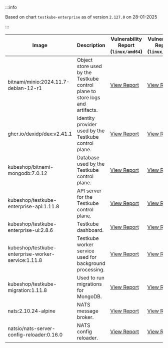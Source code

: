 :::info

Based on chart `testkube-enterprise` as of version `2.127.0` on 28-01-2025

:::

| Image | Description | Vulnerability Report (`linux/amd64`) | Vulnerability Report (`linux/arm64`) | Docker Image |
|-------|-------------|----------------------------------------|----------------------------------------|--------------|
| bitnami/minio:2024.11.7-debian-12-r1 | Object store used by the Testkube control plane to store logs and artifacts. | [View Report](./minio-2024.11.7-debian-12-r1_linux_amd64.md) | [View Report](./minio-2024.11.7-debian-12-r1_linux_arm64.md) | [View Image](https://hub.docker.com/layers/bitnami/minio/2024.11.7-debian-12-r1/images/sha256-6cc8d265464eb9e45fa1f2b186a326552c9a5c4ea373c26edf84c2ea18b39aed?context=explore) |
| ghcr.io/dexidp/dex:v2.41.1 | Identity provider used by the Testkube control plane. | [View Report](./dex-v2.41.1_linux_amd64.md) | [View Report](./dex-v2.41.1_linux_arm64.md) | [View Image](https://github.com/dexidp/dex/pkgs/container/dex) |
| kubeshop/bitnami-mongodb:7.0.12 | Database used by the Testkube control plane. | [View Report](./bitnami-mongodb-7.0.12_linux_amd64.md) | [View Report](./bitnami-mongodb-7.0.12_linux_arm64.md) | [View Image](https://hub.docker.com/layers/kubeshop/bitnami-mongodb/7.0.12/images/sha256-43aa0e5c2e3eff47a9d82ab89e3d0bdde515b9b64628d328a18342e1facba8aa?context=explore) |
| kubeshop/testkube-enterprise-api:1.11.8 | API server for the Testkube control plane. | [View Report](./testkube-enterprise-api-1.11.8_linux_amd64.md) | [View Report](./testkube-enterprise-api-1.11.8_linux_arm64.md) | [View Image](https://hub.docker.com/layers/kubeshop/testkube-enterprise-api/1.11.8/images/sha256-8734ec13f116c31db395b3745157844b26d5938afdf5efd0e468f15ef1463ae6?context=explore) |
| kubeshop/testkube-enterprise-ui:2.8.6 | Testkube dashboard. | [View Report](./testkube-enterprise-ui-2.8.6_linux_amd64.md) | [View Report](./testkube-enterprise-ui-2.8.6_linux_arm64.md) | [View Image](https://hub.docker.com/layers/kubeshop/testkube-enterprise-ui/2.8.6/images/sha256-25ea15de9b562497844d4d7f7250fb4e075b33ad8c00e867e023ce1af6fe4bcc?context=explore) |
| kubeshop/testkube-enterprise-worker-service:1.11.8 | Testkube worker service used for background processing. | [View Report](./testkube-enterprise-worker-service-1.11.8_linux_amd64.md) | [View Report](./testkube-enterprise-worker-service-1.11.8_linux_arm64.md) | [View Image](https://hub.docker.com/layers/kubeshop/testkube-enterprise-worker-service/1.11.8/images/sha256-586b98773ae61eca5e09b297942766d7fdf28835f5db44d98aee1e72f38b5c6e?context=explore) |
| kubeshop/testkube-migration:1.11.8 | Used to run migrations for MongoDB. | [View Report](./testkube-migration-1.11.8_linux_amd64.md) | [View Report](./testkube-migration-1.11.8_linux_arm64.md) | [View Image](https://hub.docker.com/layers/kubeshop/testkube-migration/1.11.8/images/sha256-12b3a452d0d454fa6c2c35c9ad331f0053b2af08b7e14fdf76ca39f33b43fc5d?context=explore) |
| nats:2.10.24-alpine | NATS message broker. | [View Report](./nats-2.10.24-alpine_linux_amd64.md) | [View Report](./nats-2.10.24-alpine_linux_arm64.md) | [View Image](https://hub.docker.com/layers/library/nats/2.10.24-alpine/images/sha256-d13ec5ce79a02e1be937820dd36db611e25bd0c08cd9947fa9a5d52a56bf91fc?context=explore) |
| natsio/nats-server-config-reloader:0.16.0 | NATS config reloader. | [View Report](./nats-server-config-reloader-0.16.0_linux_amd64.md) | [View Report](./nats-server-config-reloader-0.16.0_linux_arm64.md) | [View Image](https://hub.docker.com/layers/natsio/nats-server-config-reloader/0.16.0/images/sha256-6e1f185d0f39fdf6032872bd20f1ce134d4e18c923d55f7cf93d40afcf6a8ffe?context=explore) |
